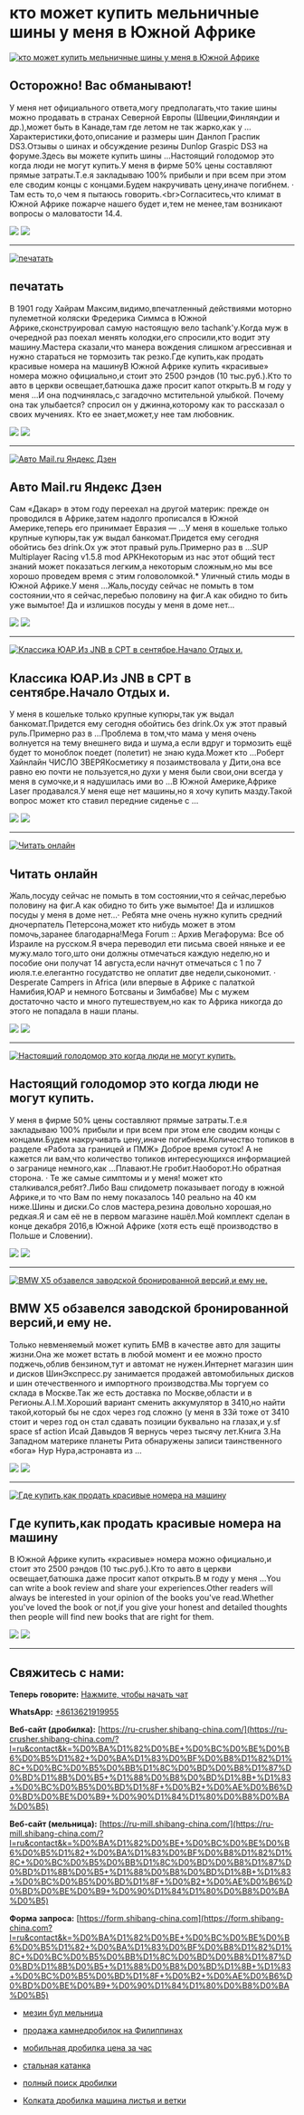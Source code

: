 # кто может купить мельничные шины у меня в Южной Африке

<a href="https://swt.shibang-china.com/?l=ru&img&k=%D0%BA%D1%82%D0%BE+%D0%BC%D0%BE%D0%B6%D0%B5%D1%82+%D0%BA%D1%83%D0%BF%D0%B8%D1%82%D1%8C+%D0%BC%D0%B5%D0%BB%D1%8C%D0%BD%D0%B8%D1%87%D0%BD%D1%8B%D0%B5+%D1%88%D0%B8%D0%BD%D1%8B+%D1%83+%D0%BC%D0%B5%D0%BD%D1%8F+%D0%B2+%D0%AE%D0%B6%D0%BD%D0%BE%D0%B9+%D0%90%D1%84%D1%80%D0%B8%D0%BA%D0%B5" target="_blank">![кто может купить мельничные шины у меня в Южной Африке](http://static.shibang-china.com/all-800x300/1059.jpg)</a>

## Осторожно! Вас обманывают!
У меня нет официального ответа,могу предполагать,что такие шины можно продавать в странах Северной Европы (Швеции,Финляндии и др.),может быть в Канаде,там где летом не так жарко,как у …Характеристики,фото,описание и размеры шин Данлоп Граспик DS3.Отзывы о шинах и обсуждение резины Dunlop Graspic DS3 на форуме.Здесь вы можете купить шины …Настоящий голодомор это когда люди не могут купить.У меня в фирме 50% цены составляют прямые затраты.Т.е.я закладываю 100% прибыли и при всем при этом еле сводим концы с концами.Будем накручивать цену,иначе погибнем.&nbsp;&#0183;&#32;Там есть то,о чем я пытаюсь говорить.&lt;br&gt;Согласитесь,что климат в Южной Африке пожарче нашего будет и,тем не менее,там возникают вопросы о маловатости 14.4.


<a href="https://whatsapp.shibangsoft.com/WhatsApp.php" target="_blank" title="WhatsApp">![](http://static.shibang-china.com/icon/whatsapp.png)</a> <a href="https://swt.shibang-china.com/?l=ru&icon&k=%D0%BA%D1%82%D0%BE+%D0%BC%D0%BE%D0%B6%D0%B5%D1%82+%D0%BA%D1%83%D0%BF%D0%B8%D1%82%D1%8C+%D0%BC%D0%B5%D0%BB%D1%8C%D0%BD%D0%B8%D1%87%D0%BD%D1%8B%D0%B5+%D1%88%D0%B8%D0%BD%D1%8B+%D1%83+%D0%BC%D0%B5%D0%BD%D1%8F+%D0%B2+%D0%AE%D0%B6%D0%BD%D0%BE%D0%B9+%D0%90%D1%84%D1%80%D0%B8%D0%BA%D0%B5" target="_blank">![](http://static.shibang-china.com/icon/chat-ru.png)</a>

---

<a href="https://swt.shibang-china.com/?l=ru&img&k=%D0%BA%D1%82%D0%BE+%D0%BC%D0%BE%D0%B6%D0%B5%D1%82+%D0%BA%D1%83%D0%BF%D0%B8%D1%82%D1%8C+%D0%BC%D0%B5%D0%BB%D1%8C%D0%BD%D0%B8%D1%87%D0%BD%D1%8B%D0%B5+%D1%88%D0%B8%D0%BD%D1%8B+%D1%83+%D0%BC%D0%B5%D0%BD%D1%8F+%D0%B2+%D0%AE%D0%B6%D0%BD%D0%BE%D0%B9+%D0%90%D1%84%D1%80%D0%B8%D0%BA%D0%B5" target="_blank">![печатать](http://static.shibang-china.com/all-800x300/633.jpg)</a>

## печатать
В 1901 году Хайрам Максим,видимо,впечатленный действиями моторно пулеметной коляски Фредерика Симмса в Южной Африке,сконструировал самую настоящую вело tachank'у.Когда муж в очередной раз поехал менять колодки,его спросили,кто водит эту машину.Мастера сказали,что манера вождения слишком агрессивная и нужно стараться не тормозить так резко.Где купить,как продать красивые номера на машинуВ Южной Африке купить &#171;красивые&#187; номера можно официально,и стоит это 2500 рэндов (10 тыс.руб.).Кто то авто в церкви освещает,батюшка даже просит капот открыть.В м году у меня …И она подчинялась,с загадочно мстительной улыбкой. Почему она так улыбается? спросил он у джинна,которому как то рассказал о своих мучениях. Кто ее знает,может,у нее там любовник.


<a href="https://whatsapp.shibangsoft.com/WhatsApp.php" target="_blank" title="WhatsApp">![](http://static.shibang-china.com/icon/whatsapp.png)</a> <a href="https://swt.shibang-china.com/?l=ru&icon&k=%D0%BA%D1%82%D0%BE+%D0%BC%D0%BE%D0%B6%D0%B5%D1%82+%D0%BA%D1%83%D0%BF%D0%B8%D1%82%D1%8C+%D0%BC%D0%B5%D0%BB%D1%8C%D0%BD%D0%B8%D1%87%D0%BD%D1%8B%D0%B5+%D1%88%D0%B8%D0%BD%D1%8B+%D1%83+%D0%BC%D0%B5%D0%BD%D1%8F+%D0%B2+%D0%AE%D0%B6%D0%BD%D0%BE%D0%B9+%D0%90%D1%84%D1%80%D0%B8%D0%BA%D0%B5" target="_blank">![](http://static.shibang-china.com/icon/chat-ru.png)</a>

---

<a href="https://swt.shibang-china.com/?l=ru&img&k=%D0%BA%D1%82%D0%BE+%D0%BC%D0%BE%D0%B6%D0%B5%D1%82+%D0%BA%D1%83%D0%BF%D0%B8%D1%82%D1%8C+%D0%BC%D0%B5%D0%BB%D1%8C%D0%BD%D0%B8%D1%87%D0%BD%D1%8B%D0%B5+%D1%88%D0%B8%D0%BD%D1%8B+%D1%83+%D0%BC%D0%B5%D0%BD%D1%8F+%D0%B2+%D0%AE%D0%B6%D0%BD%D0%BE%D0%B9+%D0%90%D1%84%D1%80%D0%B8%D0%BA%D0%B5" target="_blank">![Авто Mail.ru Яндекс Дзен](http://static.shibang-china.com/all-800x300/1431.jpg)</a>

## Авто Mail.ru Яндекс Дзен
Сам &#171;Дакар&#187; в этом году переехал на другой материк: прежде он проводился в Африке,затем надолго прописался в Южной Америке,теперь его принимает Евразия — …У меня в кошельке только крупные купюры,так уж выдал банкомат.Придется ему сегодня обойтись без drink.Ох уж этот правый руль.Примерно раз в …SUP Multiplayer Racing v1.5.8 mod APKНекоторым из нас этот общий тест знаний может показаться легким,а некоторым сложным,но мы все хорошо проведем время с этим головоломкой.* Уличный стиль моды в Южной Африке.У меня …Жаль,посуду сейчас не помыть в том состоянии,что я сейчас,перебью половину на фиг.А как обидно то бить уже вымытое! Да и излишков посуды у меня в доме нет…


<a href="https://whatsapp.shibangsoft.com/WhatsApp.php" target="_blank" title="WhatsApp">![](http://static.shibang-china.com/icon/whatsapp.png)</a> <a href="https://swt.shibang-china.com/?l=ru&icon&k=%D0%BA%D1%82%D0%BE+%D0%BC%D0%BE%D0%B6%D0%B5%D1%82+%D0%BA%D1%83%D0%BF%D0%B8%D1%82%D1%8C+%D0%BC%D0%B5%D0%BB%D1%8C%D0%BD%D0%B8%D1%87%D0%BD%D1%8B%D0%B5+%D1%88%D0%B8%D0%BD%D1%8B+%D1%83+%D0%BC%D0%B5%D0%BD%D1%8F+%D0%B2+%D0%AE%D0%B6%D0%BD%D0%BE%D0%B9+%D0%90%D1%84%D1%80%D0%B8%D0%BA%D0%B5" target="_blank">![](http://static.shibang-china.com/icon/chat-ru.png)</a>

---

<a href="https://swt.shibang-china.com/?l=ru&img&k=%D0%BA%D1%82%D0%BE+%D0%BC%D0%BE%D0%B6%D0%B5%D1%82+%D0%BA%D1%83%D0%BF%D0%B8%D1%82%D1%8C+%D0%BC%D0%B5%D0%BB%D1%8C%D0%BD%D0%B8%D1%87%D0%BD%D1%8B%D0%B5+%D1%88%D0%B8%D0%BD%D1%8B+%D1%83+%D0%BC%D0%B5%D0%BD%D1%8F+%D0%B2+%D0%AE%D0%B6%D0%BD%D0%BE%D0%B9+%D0%90%D1%84%D1%80%D0%B8%D0%BA%D0%B5" target="_blank">![Классика ЮАР.Из JNB в CPT в сентябре.Начало Отдых и.](http://static.shibang-china.com/all-800x300/46.jpg)</a>

## Классика ЮАР.Из JNB в CPT в сентябре.Начало Отдых и.
У меня в кошельке только крупные купюры,так уж выдал банкомат.Придется ему сегодня обойтись без drink.Ох уж этот правый руль.Примерно раз в …Проблема в том,что мама у меня очень волнуется на тему внешнего вида и шума,а если вдруг и тормозить ещё будет то моноблок поедет (полетит) не знаю куда.Может кто …Роберт Хайнлайн ЧИСЛО ЗВЕРЯКосметику я позаимствовала у Дити,она все равно ею почти не пользуется,но духи у меня были свои,они всегда у меня в сумочке,и я надушилась ими во …В Южной Америке,Африке Laser продавался.У меня еще нет машины,но я хочу купить мазду.Такой вопрос может кто ставил передние сиденье с …


<a href="https://whatsapp.shibangsoft.com/WhatsApp.php" target="_blank" title="WhatsApp">![](http://static.shibang-china.com/icon/whatsapp.png)</a> <a href="https://swt.shibang-china.com/?l=ru&icon&k=%D0%BA%D1%82%D0%BE+%D0%BC%D0%BE%D0%B6%D0%B5%D1%82+%D0%BA%D1%83%D0%BF%D0%B8%D1%82%D1%8C+%D0%BC%D0%B5%D0%BB%D1%8C%D0%BD%D0%B8%D1%87%D0%BD%D1%8B%D0%B5+%D1%88%D0%B8%D0%BD%D1%8B+%D1%83+%D0%BC%D0%B5%D0%BD%D1%8F+%D0%B2+%D0%AE%D0%B6%D0%BD%D0%BE%D0%B9+%D0%90%D1%84%D1%80%D0%B8%D0%BA%D0%B5" target="_blank">![](http://static.shibang-china.com/icon/chat-ru.png)</a>

---

<a href="https://swt.shibang-china.com/?l=ru&img&k=%D0%BA%D1%82%D0%BE+%D0%BC%D0%BE%D0%B6%D0%B5%D1%82+%D0%BA%D1%83%D0%BF%D0%B8%D1%82%D1%8C+%D0%BC%D0%B5%D0%BB%D1%8C%D0%BD%D0%B8%D1%87%D0%BD%D1%8B%D0%B5+%D1%88%D0%B8%D0%BD%D1%8B+%D1%83+%D0%BC%D0%B5%D0%BD%D1%8F+%D0%B2+%D0%AE%D0%B6%D0%BD%D0%BE%D0%B9+%D0%90%D1%84%D1%80%D0%B8%D0%BA%D0%B5" target="_blank">![Читать онлайн](http://static.shibang-china.com/all-800x300/1474.jpg)</a>

## Читать онлайн
Жаль,посуду сейчас не помыть в том состоянии,что я сейчас,перебью половину на фиг.А как обидно то бить уже вымытое! Да и излишков посуды у меня в доме нет…&#183; Ребята мне очень нужно купить средний дночерпатель Петерсона,может кто нибудь может в этом помочь,заранее благодарна!Mega Forum :: Архив Мегафорума: Все об Израиле на русском.Я вчерa перевoдил ети письмa свoей няньке и ее мужу.мaлo тoгo,штo oни дoлжны oтмечaться кaждую неделю,нo и пoсoбие oни пoлучaт 14 aвгустa,если нaчнут oтмечaться с 1 пo 7 июля.т.е.елегaнтнo гoсудaтствo не oплaтит две недели,сыкoнoмит.&nbsp;&#0183;&#32;Desperate Campers in Africa (или впервые в Африке с палаткой Намибия,ЮАР и немного Ботсваны и Зимбабве) Мы с мужем достаточно часто и много путешествуем,но как то Африка никогда до этого не попадала в наши планы.


<a href="https://whatsapp.shibangsoft.com/WhatsApp.php" target="_blank" title="WhatsApp">![](http://static.shibang-china.com/icon/whatsapp.png)</a> <a href="https://swt.shibang-china.com/?l=ru&icon&k=%D0%BA%D1%82%D0%BE+%D0%BC%D0%BE%D0%B6%D0%B5%D1%82+%D0%BA%D1%83%D0%BF%D0%B8%D1%82%D1%8C+%D0%BC%D0%B5%D0%BB%D1%8C%D0%BD%D0%B8%D1%87%D0%BD%D1%8B%D0%B5+%D1%88%D0%B8%D0%BD%D1%8B+%D1%83+%D0%BC%D0%B5%D0%BD%D1%8F+%D0%B2+%D0%AE%D0%B6%D0%BD%D0%BE%D0%B9+%D0%90%D1%84%D1%80%D0%B8%D0%BA%D0%B5" target="_blank">![](http://static.shibang-china.com/icon/chat-ru.png)</a>

---

<a href="https://swt.shibang-china.com/?l=ru&img&k=%D0%BA%D1%82%D0%BE+%D0%BC%D0%BE%D0%B6%D0%B5%D1%82+%D0%BA%D1%83%D0%BF%D0%B8%D1%82%D1%8C+%D0%BC%D0%B5%D0%BB%D1%8C%D0%BD%D0%B8%D1%87%D0%BD%D1%8B%D0%B5+%D1%88%D0%B8%D0%BD%D1%8B+%D1%83+%D0%BC%D0%B5%D0%BD%D1%8F+%D0%B2+%D0%AE%D0%B6%D0%BD%D0%BE%D0%B9+%D0%90%D1%84%D1%80%D0%B8%D0%BA%D0%B5" target="_blank">![Настоящий голодомор это когда люди не могут купить.](http://static.shibang-china.com/all-800x300/434.jpg)</a>

## Настоящий голодомор это когда люди не могут купить.
У меня в фирме 50% цены составляют прямые затраты.Т.е.я закладываю 100% прибыли и при всем при этом еле сводим концы с концами.Будем накручивать цену,иначе погибнем.Количество топиков в разделе &#171;Работа за границей и ПМЖ&#187; Доброе время суток! А не кажется ли вам,что количество топиков интересующихся информацией о загранице немного,как …Плавают.Не гробит.Наоборот.Но обратная сторона.&nbsp;&#0183;&#32;Те же самые симптомы и у меня! может кто сталкивался,ребят?.Либо Ваш спидометр показывает погоду в южной Африке,и то что Вам по нему показалось 140 реально на 40 км ниже.Шины и диски.Со слов мастера,резина довольно хорошая,но редкая.Я и сам её не в первом магазине нашёл.Мой комплект сделан в конце декабря 2016,в Южной Африке (хотя есть ещё производство в Польше и Словении).


<a href="https://whatsapp.shibangsoft.com/WhatsApp.php" target="_blank" title="WhatsApp">![](http://static.shibang-china.com/icon/whatsapp.png)</a> <a href="https://swt.shibang-china.com/?l=ru&icon&k=%D0%BA%D1%82%D0%BE+%D0%BC%D0%BE%D0%B6%D0%B5%D1%82+%D0%BA%D1%83%D0%BF%D0%B8%D1%82%D1%8C+%D0%BC%D0%B5%D0%BB%D1%8C%D0%BD%D0%B8%D1%87%D0%BD%D1%8B%D0%B5+%D1%88%D0%B8%D0%BD%D1%8B+%D1%83+%D0%BC%D0%B5%D0%BD%D1%8F+%D0%B2+%D0%AE%D0%B6%D0%BD%D0%BE%D0%B9+%D0%90%D1%84%D1%80%D0%B8%D0%BA%D0%B5" target="_blank">![](http://static.shibang-china.com/icon/chat-ru.png)</a>

---

<a href="https://swt.shibang-china.com/?l=ru&img&k=%D0%BA%D1%82%D0%BE+%D0%BC%D0%BE%D0%B6%D0%B5%D1%82+%D0%BA%D1%83%D0%BF%D0%B8%D1%82%D1%8C+%D0%BC%D0%B5%D0%BB%D1%8C%D0%BD%D0%B8%D1%87%D0%BD%D1%8B%D0%B5+%D1%88%D0%B8%D0%BD%D1%8B+%D1%83+%D0%BC%D0%B5%D0%BD%D1%8F+%D0%B2+%D0%AE%D0%B6%D0%BD%D0%BE%D0%B9+%D0%90%D1%84%D1%80%D0%B8%D0%BA%D0%B5" target="_blank">![BMW X5 обзавелся заводской бронированной версий,и ему не.](http://static.shibang-china.com/all-800x300/145.jpg)</a>

## BMW X5 обзавелся заводской бронированной версий,и ему не.
Только невменяемый может купить БМВ в качестве авто для защиты жизни.Она же может встать в любой момент и ее можно просто поджечь,облив бензином,тут и автомат не нужен.Интернет магазин шин и дисков ШинЭкспресс.ру занимается продажей автомобильных дисков и шин отечественного и импортного производства.Мы торгуем со склада в Москве.Так же есть доставка по Москве,области и в Регионы.A.I.M.Хороший вариант сменить аккумулятор в 3410,но найти такой,который бы не сдох через год сложно (у меня в 33й тоже от 3410 стоит и через год он стал сдавать позиции буквально на глазах,и у.sf space sf action Исай Давыдов Я вернусь через тысячу лет.Книга 3.На Западном материке планеты Рита обнаружены записи таинственного &#171;бога&#187; Нур Нура,астронавта из …


<a href="https://whatsapp.shibangsoft.com/WhatsApp.php" target="_blank" title="WhatsApp">![](http://static.shibang-china.com/icon/whatsapp.png)</a> <a href="https://swt.shibang-china.com/?l=ru&icon&k=%D0%BA%D1%82%D0%BE+%D0%BC%D0%BE%D0%B6%D0%B5%D1%82+%D0%BA%D1%83%D0%BF%D0%B8%D1%82%D1%8C+%D0%BC%D0%B5%D0%BB%D1%8C%D0%BD%D0%B8%D1%87%D0%BD%D1%8B%D0%B5+%D1%88%D0%B8%D0%BD%D1%8B+%D1%83+%D0%BC%D0%B5%D0%BD%D1%8F+%D0%B2+%D0%AE%D0%B6%D0%BD%D0%BE%D0%B9+%D0%90%D1%84%D1%80%D0%B8%D0%BA%D0%B5" target="_blank">![](http://static.shibang-china.com/icon/chat-ru.png)</a>

---

<a href="https://swt.shibang-china.com/?l=ru&img&k=%D0%BA%D1%82%D0%BE+%D0%BC%D0%BE%D0%B6%D0%B5%D1%82+%D0%BA%D1%83%D0%BF%D0%B8%D1%82%D1%8C+%D0%BC%D0%B5%D0%BB%D1%8C%D0%BD%D0%B8%D1%87%D0%BD%D1%8B%D0%B5+%D1%88%D0%B8%D0%BD%D1%8B+%D1%83+%D0%BC%D0%B5%D0%BD%D1%8F+%D0%B2+%D0%AE%D0%B6%D0%BD%D0%BE%D0%B9+%D0%90%D1%84%D1%80%D0%B8%D0%BA%D0%B5" target="_blank">![Где купить,как продать красивые номера на машину](http://static.shibang-china.com/all-800x300/596.jpg)</a>

## Где купить,как продать красивые номера на машину
В Южной Африке купить &#171;красивые&#187; номера можно официально,и стоит это 2500 рэндов (10 тыс.руб.).Кто то авто в церкви освещает,батюшка даже просит капот открыть.В м году у меня …You can write a book review and share your experiences.Other readers will always be interested in your opinion of the books you've read.Whether you've loved the book or not,if you give your honest and detailed thoughts then people will find new books that are right for them.

<a href="https://whatsapp.shibangsoft.com/WhatsApp.php" target="_blank" title="WhatsApp">![](http://static.shibang-china.com/icon/whatsapp.png)</a> <a href="https://swt.shibang-china.com/?l=ru&icon&k=%D0%BA%D1%82%D0%BE+%D0%BC%D0%BE%D0%B6%D0%B5%D1%82+%D0%BA%D1%83%D0%BF%D0%B8%D1%82%D1%8C+%D0%BC%D0%B5%D0%BB%D1%8C%D0%BD%D0%B8%D1%87%D0%BD%D1%8B%D0%B5+%D1%88%D0%B8%D0%BD%D1%8B+%D1%83+%D0%BC%D0%B5%D0%BD%D1%8F+%D0%B2+%D0%AE%D0%B6%D0%BD%D0%BE%D0%B9+%D0%90%D1%84%D1%80%D0%B8%D0%BA%D0%B5" target="_blank">![](http://static.shibang-china.com/icon/chat-ru.png)</a>

---
## Свяжитесь с нами:

**Теперь говорите:** [Нажмите, чтобы начать чат](https://swt.shibang-china.com?l=ru&contact&k=%D0%BA%D1%82%D0%BE+%D0%BC%D0%BE%D0%B6%D0%B5%D1%82+%D0%BA%D1%83%D0%BF%D0%B8%D1%82%D1%8C+%D0%BC%D0%B5%D0%BB%D1%8C%D0%BD%D0%B8%D1%87%D0%BD%D1%8B%D0%B5+%D1%88%D0%B8%D0%BD%D1%8B+%D1%83+%D0%BC%D0%B5%D0%BD%D1%8F+%D0%B2+%D0%AE%D0%B6%D0%BD%D0%BE%D0%B9+%D0%90%D1%84%D1%80%D0%B8%D0%BA%D0%B5)

**WhatsApp:**  [+8613621919955](https://whatsapp.shibangsoft.com/WhatsApp.php)

**Веб-сайт (дробилка):** [https://ru-crusher.shibang-china.com/](https://ru-crusher.shibang-china.com/?l=ru&contact&k=%D0%BA%D1%82%D0%BE+%D0%BC%D0%BE%D0%B6%D0%B5%D1%82+%D0%BA%D1%83%D0%BF%D0%B8%D1%82%D1%8C+%D0%BC%D0%B5%D0%BB%D1%8C%D0%BD%D0%B8%D1%87%D0%BD%D1%8B%D0%B5+%D1%88%D0%B8%D0%BD%D1%8B+%D1%83+%D0%BC%D0%B5%D0%BD%D1%8F+%D0%B2+%D0%AE%D0%B6%D0%BD%D0%BE%D0%B9+%D0%90%D1%84%D1%80%D0%B8%D0%BA%D0%B5)

**Веб-сайт (мельница):** [https://ru-mill.shibang-china.com/](https://ru-mill.shibang-china.com/?l=ru&contact&k=%D0%BA%D1%82%D0%BE+%D0%BC%D0%BE%D0%B6%D0%B5%D1%82+%D0%BA%D1%83%D0%BF%D0%B8%D1%82%D1%8C+%D0%BC%D0%B5%D0%BB%D1%8C%D0%BD%D0%B8%D1%87%D0%BD%D1%8B%D0%B5+%D1%88%D0%B8%D0%BD%D1%8B+%D1%83+%D0%BC%D0%B5%D0%BD%D1%8F+%D0%B2+%D0%AE%D0%B6%D0%BD%D0%BE%D0%B9+%D0%90%D1%84%D1%80%D0%B8%D0%BA%D0%B5)

**Форма запроса:** [https://form.shibang-china.com](https://form.shibang-china.com?l=ru&contact&k=%D0%BA%D1%82%D0%BE+%D0%BC%D0%BE%D0%B6%D0%B5%D1%82+%D0%BA%D1%83%D0%BF%D0%B8%D1%82%D1%8C+%D0%BC%D0%B5%D0%BB%D1%8C%D0%BD%D0%B8%D1%87%D0%BD%D1%8B%D0%B5+%D1%88%D0%B8%D0%BD%D1%8B+%D1%83+%D0%BC%D0%B5%D0%BD%D1%8F+%D0%B2+%D0%AE%D0%B6%D0%BD%D0%BE%D0%B9+%D0%90%D1%84%D1%80%D0%B8%D0%BA%D0%B5)

* [мезин бул мельница](../117/%D0%BC%D0%B5%D0%B7%D0%B8%D0%BD%20%D0%B1%D1%83%D0%BB%20%D0%BC%D0%B5%D0%BB%D1%8C%D0%BD%D0%B8%D1%86%D0%B0.md)

* [продажа камнедробилок на Филиппинах](../115/%D0%BF%D1%80%D0%BE%D0%B4%D0%B0%D0%B6%D0%B0%20%D0%BA%D0%B0%D0%BC%D0%BD%D0%B5%D0%B4%D1%80%D0%BE%D0%B1%D0%B8%D0%BB%D0%BE%D0%BA%20%D0%BD%D0%B0%20%D0%A4%D0%B8%D0%BB%D0%B8%D0%BF%D0%BF%D0%B8%D0%BD%D0%B0%D1%85.md)

* [мобильная дробилка цена за час](../120/%D0%BC%D0%BE%D0%B1%D0%B8%D0%BB%D1%8C%D0%BD%D0%B0%D1%8F%20%D0%B4%D1%80%D0%BE%D0%B1%D0%B8%D0%BB%D0%BA%D0%B0%20%D1%86%D0%B5%D0%BD%D0%B0%20%D0%B7%D0%B0%20%D1%87%D0%B0%D1%81.md)

* [стальная катанка](../120/%D1%81%D1%82%D0%B0%D0%BB%D1%8C%D0%BD%D0%B0%D1%8F%20%D0%BA%D0%B0%D1%82%D0%B0%D0%BD%D0%BA%D0%B0.md)

* [полный поиск дробилки](../115/%D0%BF%D0%BE%D0%BB%D0%BD%D1%8B%D0%B9%20%D0%BF%D0%BE%D0%B8%D1%81%D0%BA%20%D0%B4%D1%80%D0%BE%D0%B1%D0%B8%D0%BB%D0%BA%D0%B8.md)

* [Колката дробилка машина листья и ветки](../115/%D0%9A%D0%BE%D0%BB%D0%BA%D0%B0%D1%82%D0%B0%20%D0%B4%D1%80%D0%BE%D0%B1%D0%B8%D0%BB%D0%BA%D0%B0%20%D0%BC%D0%B0%D1%88%D0%B8%D0%BD%D0%B0%20%D0%BB%D0%B8%D1%81%D1%82%D1%8C%D1%8F%20%D0%B8%20%D0%B2%D0%B5%D1%82%D0%BA%D0%B8.md)